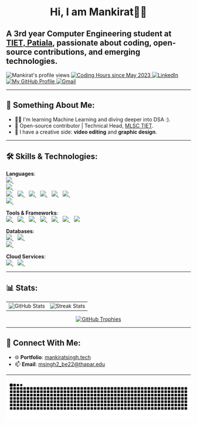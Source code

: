 <h1 align="center">Hi, I am Mankirat👋🏻</h1>
<h2>A 3rd year Computer Engineering student at <a href="https://www.thapar.edu">TIET, Patiala</a>, passionate about coding, open-source contributions, and emerging technologies.</h2>

<div style="display:inline-block">
  <img src="https://komarev.com/ghpvc/?username=MankiratSingh1315&label=Profile%20views&color=0eed4a&style=for-the-badge" alt="Mankirat's profile views" />
  <a href="https://wakatime.com/@6c4560a5-693d-422a-a2c0-518eec177837">
    <img src="https://wakatime.com/badge/user/6c4560a5-693d-422a-a2c0-518eec177837.svg?style=for-the-badge" alt="Coding Hours since May 2023" />
  </a>
  <a href="https://www.linkedin.com/in/mankiratsingh1315/">
    <img src="https://img.shields.io/badge/LinkedIn-0077B5?style=for-the-badge&logo=linkedin&logoColor=white" alt="LinkedIn">
  </a>
  <a href="https://github.com/MankiratSingh1315">
    <img src="https://img.shields.io/badge/GitHub-100000?style=for-the-badge&logo=github&logoColor=white" title="My GitHub Profile">
  </a>
  <a href="mailto:msingh2_be22@thapar.edu">
    <img src="https://img.shields.io/badge/Gmail-D14836?style=for-the-badge&logo=gmail&logoColor=white" alt="Gmail">
  </a>
</div>

---

## 🌱 Something About Me:
- 🧑‍💻 I'm learning Machine Learning and diving deeper into DSA :).
- 🚀 Open-source contributor | Technical Head, [MLSC TIET](https://mlsctiet.com/).
- 🎨 I have a creative side: **video editing** and **graphic design**.

---

## 🛠️ Skills & Technologies:

**Languages**:  
<a href="https://www.w3schools.com/c/c_intro.php">
  <img src="https://github.com/MankiratSingh1315/MankiratSingh1315/assets/120726854/cd259c7c-7d7d-47c0-b83a-400743e22b6e" height=37/>
</a>&ensp;	
<a href="https://www.w3schools.com/cpp/default.asp">
  <img src="https://github.com/MankiratSingh1315/MankiratSingh1315/assets/120726854/ce0f9687-5217-4fc6-8fcb-535d07d0e8cc" height=37/>
</a>&ensp;	 
<a href="https://www.python.org/">
  <img src="https://github.com/MankiratSingh1315/MankiratSingh1315/assets/120726854/5a76893d-54b8-4e4b-95c1-2453dffb6ea6" height=37/>
</a>&ensp; 
<a href="https://developer.mozilla.org/en-US/docs/Web/JavaScript">
  <img src="https://github.com/MankiratSingh1315/MankiratSingh1315/assets/120726854/4f35c131-b0a2-4bfe-a53e-4c9addccfc8c" height=37/>
</a>&ensp;
<a href="https://dart.dev/">
  <img src="https://github.com/MankiratSingh1315/MankiratSingh1315/assets/120726854/f6114b41-272d-4e6f-b3d0-db25d0f9f376" height=37/>
</a>&ensp;
<a href="https://www.php.net/">
  <img src="https://github.com/user-attachments/assets/74713295-9fe2-47b2-ac41-8ebb7669105b" height=37/>
</a>&ensp;
<a href="https://www.typescriptlang.org/">
  <img src="https://github.com/user-attachments/assets/5e66940f-863d-4601-aa60-cee92e23bac2" height=37/>
</a>&ensp;
<a href="https://www.w3schools.com/html/">
  <img src="https://github.com/MankiratSingh1315/MankiratSingh1315/assets/120726854/6d9adb54-4681-4e2b-be26-149470cb3e60" height=37/>
</a>&ensp;	
<a href="https://www.w3.org/Style/CSS/Overview.en.html">
  <img src="https://github.com/MankiratSingh1315/MankiratSingh1315/assets/120726854/2efe6403-1dec-4c6c-b826-649d62d8c470" height=37/>
</a>&ensp;

**Tools & Frameworks**:  
<a href="https://www.docker.com/">
  <img src="https://github.com/user-attachments/assets/e3ee007c-f9cb-47b0-9ec9-c0fd9a0587dc" height=37/>
</a>&ensp;
<a href="https://github.com/torvalds/linux/">
  <img src="https://github.com/user-attachments/assets/8cdbae2f-8107-45c1-b666-e66762f6bc6f" height=37/>
</a>&ensp;
<a href="https://en.wikipedia.org/wiki/CI/CD/">
  <img src="https://github.com/user-attachments/assets/dfa8ef24-7ba4-4b2d-87a2-997563ca8f99" height=37/>
</a>&ensp;
<a href="https://flutter.dev/">
  <img src="https://github.com/user-attachments/assets/39f8dadc-b576-47c9-a576-520f1574e3e7" height=37/>
</a>&ensp;
<a href="https://www.react.dev/">
  <img src="https://github.com/MankiratSingh1315/MankiratSingh1315/assets/120726854/53bfb558-774b-4d2b-8a01-da06f01f5998" height=37/>
</a>&ensp; 
<a href="https://nodejs.org/en">
  <img src="https://github.com/MankiratSingh1315/MankiratSingh1315/assets/120726854/a55faa23-c8b8-456e-866b-9f7ec6225a87" height=37/>
</a>&ensp;
<a href="https://nextjs.org/">
  <img src="https://github.com/user-attachments/assets/f3ba75e6-fe31-4f99-816f-90a7e83df054" height=37/>
</a>

**Databases**:  
<a href="https://www.postgresql.org/">
  <img src="https://github.com/user-attachments/assets/27992544-d13f-4b71-9288-10ad748a0286" height=37/>
</a>&ensp;
<a href="https://www.mongodb.com/">
  <img src="https://github.com/MankiratSingh1315/MankiratSingh1315/assets/120726854/01ae1e20-f653-49f1-a6ef-064d868c4a8b" height=37/>
</a>&ensp;	
<a href="https://www.mysql.com/">
  <img src="https://github.com/MankiratSingh1315/MankiratSingh1315/assets/120726854/7dd67cad-148f-4943-b42b-abc3a590b991" height=37/>
</a>&ensp;

**Cloud Services**:  
<a href="https://aws.amazon.com/">
  <img src="https://github.com/user-attachments/assets/079b0012-580b-42e9-af43-64fd4537de70" height=37/>
</a>&ensp;
<a href="https://aws.amazon.com/">
  <img src="https://github.com/user-attachments/assets/37f8d0f2-0dff-4cca-a8e6-c9baeecaed84" height=37/>
</a>&ensp;

---

## 📊 Stats:

<p align="center">
  <table>
    <tr>
      <td><img src="https://github-readme-stats.vercel.app/api?username=MankiratSingh1315&show_icons=true&theme=gotham" alt="GitHub Stats" /></td>
      <td><img src="https://github-readme-streak-stats.herokuapp.com/?user=MankiratSingh1315&theme=gotham" alt="Streak Stats" /></td>
    </tr>
  </table>
</p>

<p align="center">
  <a href="https://github.com/MankiratSingh1315">
    <img src="https://github-profile-trophy.vercel.app/?username=MankiratSingh1315&row=1&column=7&theme=darkhub" alt="GitHub Trophies">
  </a>
</p>

---

## 🔗 Connect With Me:
- 🌐 **Portfolio**: [mankiratsingh.tech](https://www.mankiratsingh.tech)  
- 📫 **Email**: msingh2_be22@thapar.edu  

---

<picture>
  <source media="(prefers-color-scheme: dark)" srcset="https://raw.githubusercontent.com/MankiratSingh1315/MankiratSingh1315/output/github-contribution-grid-snake-dark.svg">
  <source media="(prefers-color-scheme: light)" srcset="https://raw.githubusercontent.com/MankiratSingh1315/MankiratSingh1315/output/github-contribution-grid-snake.svg">
  <img alt="GitHub contribution grid animation" src="https://raw.githubusercontent.com/MankiratSingh1315/MankiratSingh1315/output/github-contribution-grid-snake.svg">
</picture>
